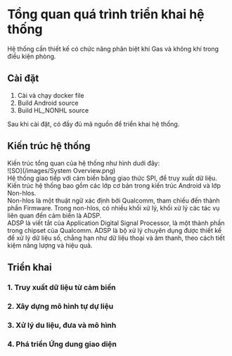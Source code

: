 # Tổng quan quá trình triển khai hệ thống
Hệ thống cần thiết kế có chức năng phân biệt khí Gas và không khí trong điều kiện phòng.
## Cài đặt
1. Cài và chạy docker file
2. Build Android source
3. Build HL_NONHL source

Sau khi cài đặt, có đầy đủ mã nguồn để triển khai hệ thống.
## Kiến trúc hệ thống
Kiến trúc tổng quan của hệ thống như hình duới đây:  
![SO](/images/System Overview.png)  
Hệ thống giao tiếp với cảm biến bằng giao thức SPI, để truy xuất dữ liệu.  
Kiến trúc hệ thống bao gồm các lớp cơ bản trong kiến trúc Android và lớp Non-hlos.  
Non-hlos là một thuật ngữ xác định bởi Qualcomm, tham chiếu đến thành phần Firmware. Trong non-hlos, có nhiều khối xử lý, khối xử lý các tác vụ liên quan đến cảm biến là ADSP.  
ADSP là viết tắt của Application Digital Signal Processor, là một thành phần trong chipset của Qualcomm. ADSP là bộ xử lý chuyên dụng được thiết kế để xử lý dữ liệu số, chẳng hạn như dữ liệu thoại và âm thanh, theo cách tiết kiệm năng lượng và hiệu quả.
## Triển khai
### 1. Truy xuất dữ liệu từ cảm biến
### 2. Xây dựng mô hình tự dự liệu
### 3. Xử lý du liệu, đưa và mô hình
### 4. Phá triển Ứng dung giao diện
